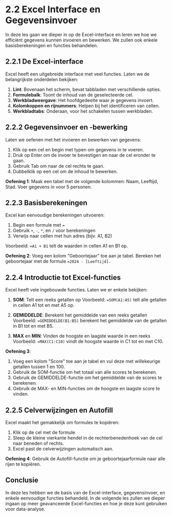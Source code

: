 # 2.2 Excel Interface en Gegevensinvoer

In deze les gaan we dieper in op de Excel-interface en leren we hoe we efficiënt gegevens kunnen invoeren en bewerken. We zullen ook enkele basisberekeningen en functies behandelen.

## 2.2.1 De Excel-interface

Excel heeft een uitgebreide interface met veel functies. Laten we de belangrijkste onderdelen bekijken:

1. **Lint**: Bovenaan het scherm, bevat tabbladen met verschillende opties.
2. **Formulebalk**: Toont de inhoud van de geselecteerde cel.
3. **Werkbladweergave**: Het hoofdgedeelte waar je gegevens invoert.
4. **Kolomkoppen en rijnummers**: Helpen bij het identificeren van cellen.
5. **Werkbladtabs**: Onderaan, voor het schakelen tussen werkbladen.

## 2.2.2 Gegevensinvoer en -bewerking

Laten we oefenen met het invoeren en bewerken van gegevens:

1. Klik op een cel en begin met typen om gegevens in te voeren.
2. Druk op Enter om de invoer te bevestigen en naar de cel eronder te gaan.
3. Gebruik Tab om naar de cel rechts te gaan.
4. Dubbelklik op een cel om de inhoud te bewerken.

**Oefening 1**: 
Maak een tabel met de volgende kolommen: Naam, Leeftijd, Stad. Voer gegevens in voor 5 personen.

## 2.2.3 Basisberekeningen

Excel kan eenvoudige berekeningen uitvoeren:

1. Begin een formule met `=`
2. Gebruik `+`, `-`, `*`, en `/` voor berekeningen
3. Verwijs naar cellen met hun adres (bijv. A1, B2)

Voorbeeld: `=A1 + B1` telt de waarden in cellen A1 en B1 op.

**Oefening 2**:
Voeg een kolom "Geboortejaar" toe aan je tabel. Bereken het geboortejaar met de formule `=2024 - [Leeftijd]`.

## 2.2.4 Introductie tot Excel-functies

Excel heeft vele ingebouwde functies. Laten we er enkele bekijken:

1. **SOM**: Telt een reeks getallen op
   Voorbeeld: `=SOM(A1:A5)` telt alle getallen in cellen A1 tot en met A5 op.

2. **GEMIDDELDE**: Berekent het gemiddelde van een reeks getallen
   Voorbeeld: `=GEMIDDELDE(B1:B5)` berekent het gemiddelde van de getallen in B1 tot en met B5.

3. **MAX** en **MIN**: Vinden de hoogste en laagste waarde in een reeks
   Voorbeeld: `=MAX(C1:C10)` vindt de hoogste waarde in C1 tot en met C10.

**Oefening 3**:
1. Voeg een kolom "Score" toe aan je tabel en vul deze met willekeurige getallen tussen 1 en 100.
2. Gebruik de SOM-functie om het totaal van alle scores te berekenen.
3. Gebruik de GEMIDDELDE-functie om het gemiddelde van de scores te berekenen.
4. Gebruik de MAX- en MIN-functies om de hoogste en laagste score te vinden.

## 2.2.5 Celverwijzingen en Autofill

Excel maakt het gemakkelijk om formules te kopiëren:

1. Klik op de cel met de formule.
2. Sleep de kleine vierkante hendel in de rechterbenedenhoek van de cel naar beneden of rechts.
3. Excel past de celverwijzingen automatisch aan.

**Oefening 4**:
Gebruik de Autofill-functie om je geboortejaarformule naar alle rijen te kopiëren.

## Conclusie

In deze les hebben we de basis van de Excel-interface, gegevensinvoer, en enkele eenvoudige functies behandeld. In de volgende les zullen we dieper ingaan op meer geavanceerde Excel-functies en hoe je deze kunt gebruiken voor data-analyse.
